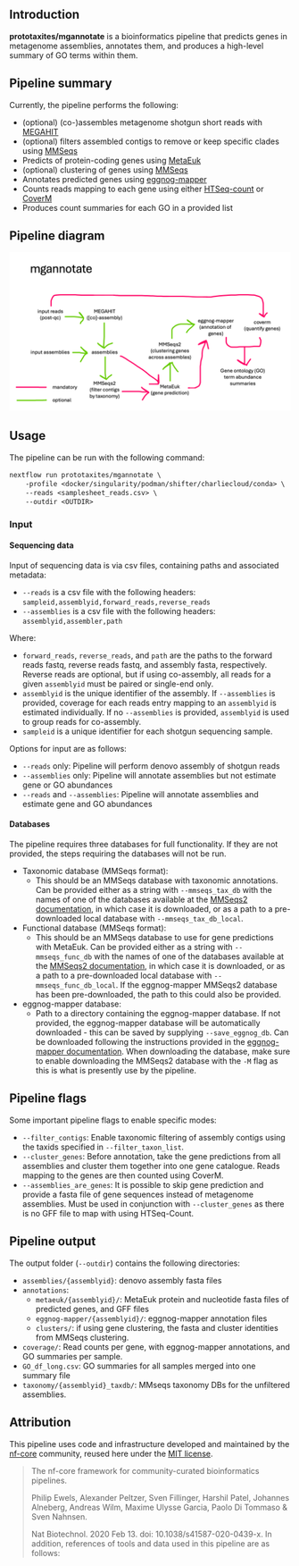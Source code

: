 ## Introduction

**prototaxites/mgannotate** is a bioinformatics pipeline that predicts genes in metagenome assemblies, annotates them, and produces a high-level summary of GO terms within them.

## Pipeline summary

Currently, the pipeline performs the following: 

* (optional) (co-)assembles metagenome shotgun short reads with [MEGAHIT](https://github.com/voutcn/megahit)
* (optional) filters assembled contigs to remove or keep specific clades using [MMSeqs](https://github.com/soedinglab/MMseqs2/)
* Predicts of protein-coding genes using [MetaEuk](https://github.com/soedinglab/metaeuk)
* (optional) clustering of genes using [MMSeqs](https://github.com/soedinglab/MMseqs2/)
* Annotates predicted genes using [eggnog-mapper](https://github.com/eggnogdb/eggnog-mapper)
* Counts reads mapping to each gene using either [HTSeq-count](https://github.com/htseq/htseq) or [CoverM](https://github.com/wwood/CoverM)
* Produces count summaries for each GO in a provided list

## Pipeline diagram

![](assets/diagram.png)

## Usage

The pipeline can be run with the following command:

```
nextflow run prototaxites/mgannotate \
    -profile <docker/singularity/podman/shifter/charliecloud/conda> \
    --reads <samplesheet_reads.csv> \
    --outdir <OUTDIR>
```

### Input 

#### Sequencing data

Input of sequencing data is via csv files, containing paths and associated metadata:

* `--reads` is a csv file with the following headers: `sampleid,assemblyid,forward_reads,reverse_reads`
* `--assemblies` is a csv file with the following headers: `assemblyid,assembler,path`

Where:

* `forward_reads`, `reverse_reads`, and `path` are the paths to the forward reads fastq, reverse reads fastq, and assembly fasta, respectively. Reverse reads are optional, but if using co-assembly, all reads for a given `assemblyid` must be paired or single-end only.
* `assemblyid` is the unique identifier of the assembly. If `--assemblies` is provided, coverage for each reads entry mapping to an `assemblyid` is estimated individually. If no `--assemblies` is provided, `assemblyid` is used to group reads for co-assembly.
* `sampleid` is a unique identifier for each shotgun sequencing sample.

Options for input are as follows:

* `--reads` only: Pipeline will perform denovo assembly of shotgun reads
* `--assemblies` only: Pipeline will annotate assemblies but not estimate gene or GO abundances
* `--reads` and `--assemblies`: Pipeline will annotate assemblies and estimate gene and GO abundances

#### Databases

The pipeline requires three databases for full functionality. If they are not provided, the steps requiring the databases will not be run.

* Taxonomic database (MMSeqs format):
    - This should be an MMSeqs database with taxonomic annotations. Can be provided either as a string with `--mmseqs_tax_db` with the names of one of the databases available at the [MMSeqs2 documentation](https://github.com/soedinglab/MMseqs2/wiki#downloading-databases), in which case it is downloaded, or as a path to a pre-downloaded local database with `--mmseqs_tax_db_local`.
* Functional database (MMSeqs format):
    - This should be an MMSeqs database to use for gene predictions with MetaEuk. Can be provided either as a string with `--mmseqs_func_db` with the names of one of the databases available at the [MMSeqs2 documentation](https://github.com/soedinglab/MMseqs2/wiki#downloading-databases), in which case it is downloaded, or as a path to a pre-downloaded local database with `--mmseqs_func_db_local`. If the eggnog-mapper MMSeqs2 database has been pre-downloaded, the path to this could also be provided.
* eggnog-mapper database:
    - Path to a directory containing the eggnog-mapper database. If not provided, the eggnog-mapper database will be automatically downloaded - this can be saved by supplying `--save_eggnog_db`. Can be downloaded following the instructions provided in the [eggnog-mapper documentation](https://github.com/eggnogdb/eggnog-mapper/wiki/eggNOG-mapper-v2.1.5-to-v2.1.12#user-content-Setup). When downloading the database, make sure to enable downloading the MMSeqs2 database with the `-M` flag as this is what is presently use by the pipeline. 

## Pipeline flags

Some important pipeline flags to enable specific modes:

* `--filter_contigs`: Enable taxonomic filtering of assembly contigs using the taxids specified in `--filter_taxon_list`.
* `--cluster_genes`: Before annotation, take the gene predictions from all assemblies and cluster them together into one gene catalogue. Reads mapping to the genes are then counted using CoverM.
* `--assemblies_are_genes`: It is possible to skip gene prediction and provide a fasta file of gene sequences instead of metagenome assemblies. Must be used in conjunction with `--cluster_genes` as there is no GFF file to map with using HTSeq-Count.

## Pipeline output

The output folder (`--outdir`) contains the following directories:

* `assemblies/{assemblyid}`: denovo assembly fasta files
* `annotations`:
    - `metaeuk/{assemblyid}/`: MetaEuk protein and nucleotide fasta files of predicted genes, and GFF files
    - `eggnog-mapper/{assemblyid}/`: eggnog-mapper annotation files
    - `clusters/`: if using gene clustering, the fasta and cluster identities from MMSeqs clustering.
* `coverage/`: Read counts per gene, with eggnog-mapper annotations, and GO summaries per sample.
* `GO_df_long.csv`: GO summaries for all samples merged into one summary file
* `taxonomy/{assemblyid}_taxdb/`: MMseqs taxonomy DBs for the unfiltered assemblies.

## Attribution

This pipeline uses code and infrastructure developed and maintained by the [nf-core](https://nf-co.re) community, reused here under the [MIT license](https://github.com/nf-core/tools/blob/master/LICENSE).
 
> The nf-core framework for community-curated bioinformatics pipelines.
>
> Philip Ewels, Alexander Peltzer, Sven Fillinger, Harshil Patel, Johannes Alneberg, Andreas Wilm, Maxime Ulysse Garcia, Paolo Di Tommaso & Sven Nahnsen.
>
> Nat Biotechnol. 2020 Feb 13. doi: 10.1038/s41587-020-0439-x.
> In addition, references of tools and data used in this pipeline are as follows:
